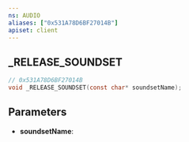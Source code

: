 ```yaml
---
ns: AUDIO
aliases: ["0x531A78D6BF27014B"]
apiset: client
---
```

## _RELEASE_SOUNDSET

```c
// 0x531A78D6BF27014B
void _RELEASE_SOUNDSET(const char* soundsetName);
```


## Parameters
* **soundsetName**: